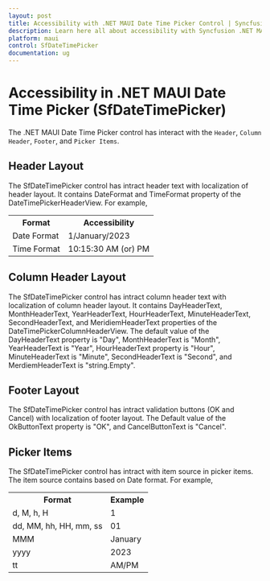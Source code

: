 ```yaml
---
layout: post
title: Accessibility with .NET MAUI Date Time Picker Control | Syncfusion
description: Learn here all about accessibility with Syncfusion .NET MAUI Date Time Picker (SfDateTimePicker) control.
platform: maui
control: SfDateTimePicker
documentation: ug
---
```


# Accessibility in .NET MAUI Date Time Picker (SfDateTimePicker)

The .NET MAUI Date Time Picker control has interact with the `Header`, `Column Header`, `Footer`, and `Picker Items`.

## Header Layout

The SfDateTimePicker control has intract header text with localization of header layout. It contains DateFormat and TimeFormat property of the DateTimePickerHeaderView. For example,

<table>
<tr>
<th>Format</th>
<th>Accessibility</th>
</tr>
<tr>
<td>Date Format</td>
<td>1/January/2023</td>
</tr>
<tr>
<td>Time Format</td>
<td>10:15:30 AM (or) PM</td>
</tr>
</table>

## Column Header Layout

The SfDateTimePicker control has intract column header text with localization of column header layout. It contains DayHeaderText, MonthHeaderText, YearHeaderText, HourHeaderText, MinuteHeaderText, SecondHeaderText, and MeridiemHeaderText properties of the DateTimePickerColumnHeaderView. The default value of the DayHeaderText property is "Day", MonthHeaderText is "Month", YearHeaderText is "Year", HourHeaderText property is "Hour", MinuteHeaderText is "Minute", SecondHeaderText is "Second", and MerdiemHeaderText is "string.Empty".

## Footer Layout

The SfDateTimePicker control has intract validation buttons (OK and Cancel) with localization of footer layout. The Default value of the OkButtonText property is "OK", and CancelButtonText is "Cancel".

## Picker Items

The SfDateTimePicker control has intract with item source in picker items. The item source contains based on Date format. For example, 

<table>
<tr>
<th>Format</th>
<th>Example</th></tr>
<tr>
<td>d, M, h, H</td>
<td>1</td>
</tr>
<tr>
<td>dd, MM, hh, HH, mm, ss</td>
<td>01</td>
</tr>
<tr>
<td>MMM</td>
<td>January</td>
</tr> 
<tr>
<td>yyyy</td>
<td>2023</td>
</tr>
<tr>
<td>tt</td>
<td>AM/PM</td>
</tr>
</table>
